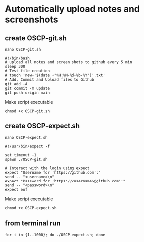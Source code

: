 # Automatically upload notes and screenshots

## create OSCP-git.sh
```
nano OSCP-git.sh
```
```
#!/bin/bash
# upload all notes and screen shots to github every 5 min
sleep 300
# Test file creation
# touch 'new-'$(date +"%H:%M-%d-%b-%Y")'.txt'
# Add, Commit and Upload files to Github
git add -A
git commit -m update
git push origin main
```
Make script executable
```
chmod +x OSCP-git.sh
```

## create OSCP-expect.sh
```
nano OSCP-expect.sh
```
```
#!/usr/bin/expect -f

set timeout -1
spawn ./OSCP-git.sh

# Interact with the login using expect
expect "Username for 'https://github.com':"
send -- "<username>\n"
expect "Password for 'https://<username>@github.com':"
send -- "<password>\n"
expect eof
```
Make script executable
```
chmod +x OSCP-expect.sh
```

## from terminal run 
```
for i in {1..1000}; do ./OSCP-expect.sh; done
```
